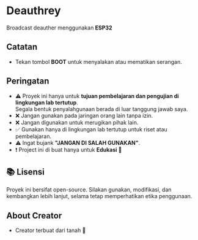 # Deauthrey
Broadcast deauther menggunakan **ESP32**

## Catatan
- Tekan tombol **BOOT** untuk menyalakan atau mematikan serangan.

## Peringatan
- ⚠️ Proyek ini hanya untuk **tujuan pembelajaran dan pengujian di lingkungan lab tertutup**.  
Segala bentuk penyalahgunaan berada di luar tanggung jawab saya.
- ❌ Jangan gunakan pada jaringan orang lain tanpa izin.
- ❌ Jangan digunakan untuk merugikan pihak lain.
- ✅ Gunakan hanya di lingkungan lab tertutup untuk riset atau pembelajaran.
- ⚠️ Ingat bujank **"JANGAN DI SALAH GUNAKAN"**.
-  ❗ Project ini di buat hanya untuk **Edukasi 🏫**

## 📚 Lisensi
Proyek ini bersifat open-source. Silakan gunakan, modifikasi, dan kembangkan lebih lanjut, selama tetap memperhatikan etika penggunaan.

## About Creator
- Creator terbuat dari tanah 🗿
